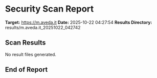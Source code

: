 # Security Scan Report

**Target:** https://m.aveda.it
**Date:** 2025-10-22 04:27:54
**Results Directory:** results/m.aveda.it_20251022_042742

## Scan Results

No result files generated.

## End of Report
